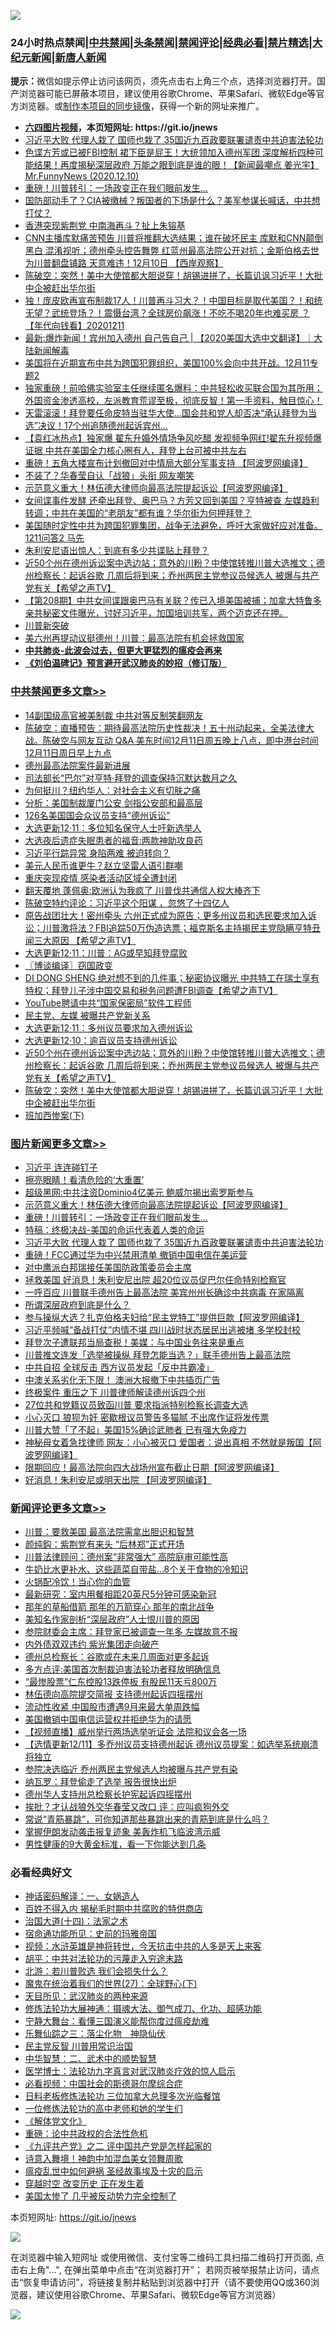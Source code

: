 ![](https://raw.githubusercontent.com/fqnews/bnews/master/64photo/fqnews-qr.jpg)

<div id="tt">
<h3>24小时热点禁闻|<a href="#%E4%B8%AD%E5%85%B1%E7%A6%81%E9%97%BB%E6%9B%B4%E5%A4%9A%E6%96%87%E7%AB%A0">中共禁闻</a>|<a href="#%E5%9B%BE%E7%89%87%E6%96%B0%E9%97%BB%E6%9B%B4%E5%A4%9A%E6%96%87%E7%AB%A0">头条禁闻</a>|<a href="#%E6%96%B0%E9%97%BB%E8%AF%84%E8%AE%BA%E6%9B%B4%E5%A4%9A%E6%96%87%E7%AB%A0">禁闻评论|<a href="#%E5%BF%85%E7%9C%8B%E7%BB%8F%E5%85%B8%E5%A5%BD%E6%96%87">经典必看|<a href="/video.md#%E7%A6%81%E7%89%87%E7%B2%BE%E9%80%89">禁片精选</a>|<a href="https://github.com/fqnews/djy/blob/master/gb/nf1351518.md#1">大纪元新闻</a>|<a href="https://github.com/fqnews/ntdtv/blob/master/gb/prog204.md#1">新唐人新闻</a></h3>
<div><b>提示：</b>微信如提示停止访问该网页，须先点击右上角三个点，选择浏览器打开。国产浏览器可能已屏蔽本项目，建议使用谷歌Chrome、苹果Safari、微软Edge等官方浏览器。或<a href="https://github.com/fqnews/bnews/blob/master/%E5%88%B6%E4%BD%9Cgit%E7%A6%81%E9%97%BB%E9%95%9C%E5%83%8F.md">制作本项目的同步镜像</a>，获得一个新的网址来推广。</div>
<ul>
<li><b><a href="http://d1.bdrive.tk/64.mp4" target="_blank">六四图片视频</a>，本页短网址: https://git.io/jnews</b></li>
<li><a href="/topimagenews/20201211/1445632.md">习近平大败 代理人栽了 国师也栽了 35国近九百政要联署谴责中共迫害法轮功</a></li>
<li><a href="/cbnews/20201211/1445652.md">色谍方芳或已被FBI控制 裙下臣是屁王！大统领加入德州军团 深度解析四种可能结果！再度揭秘深层政府 万能之眼到底是谁的眼！【新闻最嘲点 姜光宇】Mr.FunnyNews (2020.12.10)‬</a></li>
<li><a href="/topimagenews/20201211/1445730.md">重磅！川普转引：一场政变正在我们眼前发生...</a></li>
<li><a href="/cbnews/20201211/1445787.md">国防部动手了？CIA被缴械？叛国者的下场是什么？美军参谋长喊话，中共想打仗？</a></li>
<li><a href="/cnnews/20201211/1445865.md">香港突现紫荆党 中南海再斗？扯上朱镕基</a></li>
<li><a href="/bannedvideo/20201211/1445826.md">CNN主播库默痛苦预告 川普将推翻大选结果；谁在破坏民主 库默和CNN颠倒黑白 混淆视听；德州牵头控告舞弊 红蓝州最高法院公开对抗；金斯伯格去世 为川普翻盘铺路 天意难违！12月10日 【西岸观察】</a></li>
<li><a href="/cbnews/20201211/1445936.md">陈破空：突然！美中大使馆都大胆说穿！胡锡进拼了，长篇讥讽习近平！大批中企被赶出华尔街</a></li>
<li><a href="/taiwannews/20201211/1445949.md">独！庞皮欧再宣布制裁17人！川普再斗习大？！中国目标是取代美国？！和统无望？武统登场？！震慑台湾？全球房价飙涨！不吃不喝20年也难买房 ？【年代向钱看】20201211</a></li>
<li><a href="/bannedvideo/20201211/1445784.md">最新:爆炸新闻！宾州加入德州 自己告自己 | 【2020美国大选中文翻译】｜大陆新闻解毒</a></li>
<li><a href="/bannedvideo/20201211/1445732.md">美国将在近期宣布中共为跨国犯罪组织，美国100%会向中共开战。12月11专题2</a></li>
<li><a href="/bannedvideo/20201212/1446032.md">独家重磅！前哈佛实验室主任继续匿名爆料：中共轻松收买联合国为其所用；外国资金渗透高校，左派教育荒谬至极，彻底反智！第一手资料，触目惊心！</a></li>
<li><a href="/worldnews/usa/20201211/1445501.md">天雷滚滚！拜登要任命皮特当驻华大使…国会共和党人却否决“承认拜登为当选”决议！17个州追随德州起诉宾州…</a></li>
<li><a href="/bannedvideo/20201211/1445893.md">【袁红冰热点】独家爆 翟东升婚外情场争风吃醋 发视频争网红!翟东升视频爆证据 中共在美国全力核心圈有人，拜登上台可被中共左右</a></li>
<li><a href="/cnnews/20201211/1445842.md">重磅！五角大楼宣布计划撤回对中情局大部分军事支持 【阿波罗网编译】</a></li>
<li><a href="/cbnews/20201211/1445713.md">不装了？华春莹自认「战狼」头衔 网友嘲笑</a></li>
<li><a href="/topimagenews/20201211/1445830.md">示范意义重大！林伍德大律师向最高法院提起诉讼【阿波罗网编译】</a></li>
<li><a href="/bannedvideo/20201211/1445910.md">女间谍事件发酵 还牵出拜登、奥巴马？方芳又回到美国？亨特被查 左媒趋利转调；中共在美国的“老朋友”都有谁？华尔街为何押拜登？</a></li>
<li><a href="/bannedvideo/20201211/1445635.md">美国随时定性中共为跨国犯罪集团，战争无法避免，呼吁大家做好应对准备。1211问答2 马先</a></li>
<li><a href="/cbnews/20201211/1445873.md">朱利安尼语出惊人：到底有多少共谍贴上拜登？</a></li>
<li><a href="/cbnews/20201211/1445939.md">近50个州在德州诉讼案中选边站；意外的川粉？中使馆转推川普大选推文；德州检察长：起诉谷歌 几周后将到来；乔州两民主党参议员候选人 被爆与共产党有关【希望之声TV】</a></li>
<li><a href="/cbnews/20201211/1445804.md">【第208期】中共女间谍跟奥巴马有关联？传已入境美国被捕；加拿大特鲁多亲共秘密文件曝光，讨好习近平，加国培训共军，两个迈克还在押。</a></li>
<li><a href="/cnnews/20201211/1445913.md">川普新突破</a></li>
<li><a href="/taiwannews/20201211/1445867.md">美六州再提动议挺德州！川普：最高法院有机会拯救国家</a></li>
<li><b><a href="/comments/20200211/1275071.md" target="_blank">中共肺炎-此波会过去，但更大更猛烈的瘟疫会再来</a></b></li>
<li><b><a href="/comments/20200207/1272816.md" target="_blank">《刘伯温碑记》预言避开武汉肺炎的妙招（修订版）</a></b></li>
</ul>
</div>

<div class="catlist">
<h3><a href="/cbnews/" target="_blank">中共禁闻</a><span><a href="/cbnews/" target="_blank" rel="nofollow">更多文章>></a></span></h3>
<ul>
<li><a href="/cbnews/20201212/1446145.md" target="_blank">14副国级高官被美制裁 中共对等反制笑翻网友</a></li>
<li><a href="/cbnews/20201212/1446122.md" target="_blank">陈破空：直播预告：期待最高法院历史性裁决！五十州动起来，全美法律大战。陈破空与网友互动 Q&amp;A 美东时间12月11日周五晚上八点，即中港台时间12月11日周日早上九点</a></li>
<li><a href="/cbnews/20201212/1446121.md" target="_blank">德州最高法院案件最新进展</a></li>
<li><a href="/cbnews/20201212/1446120.md" target="_blank">司法部长“巴尔”对亨特·拜登的调查保持沉默达数月之久</a></li>
<li><a href="/cbnews/20201212/1446115.md" target="_blank">为何挺川？纽约华人：对社会主义有切肤之痛</a></li>
<li><a href="/cbnews/20201212/1446114.md" target="_blank">分析：美国制裁厦门公安 剑指公安部和最高层</a></li>
<li><a href="/cbnews/20201212/1446113.md" target="_blank">126名美国国会众议员支持“德州诉讼”</a></li>
<li><a href="/cbnews/20201212/1446112.md" target="_blank">大选更新12·11：多位知名保守人士吁新选举人</a></li>
<li><a href="/cbnews/20201212/1446108.md" target="_blank">大选夜后遗症失眠患者的福音:两款神助攻良药</a></li>
<li><a href="/cbnews/20201212/1446100.md" target="_blank">习近平行踪异常 身陷两难 被迫转向？</a></li>
<li><a href="/cbnews/20201212/1446099.md" target="_blank">美元人民币谁更牛？赵立坚雷人语引群嘲</a></li>
<li><a href="/cbnews/20201212/1446098.md" target="_blank">重庆突现疫情 感染者活动区域全遭封闭</a></li>
<li><a href="/cbnews/20201212/1446085.md" target="_blank">翻天覆地 蓬佩奥:欧洲认为我疯了 川普伐共通信人权大棒齐下</a></li>
<li><a href="/cbnews/20201212/1446083.md" target="_blank">陈破空特约评论：习近平这个阳谋 ，忽悠了十四亿人</a></li>
<li><a href="/cbnews/20201212/1446054.md" target="_blank">原告战团壮大！密州牵头 六州正式成为原告；更多州议员和选民要求加入诉讼；川普激将法？FBI追踪50万伪造选票；福克斯名主持揭民主党隐瞒亨特丑闻三大原因 【希望之声TV】</a></li>
<li><a href="/cbnews/20201212/1446053.md" target="_blank">大选更新12·11：川普：AG或早知拜登腐败</a></li>
<li><a href="/cbnews/20201212/1446034.md" target="_blank">〖博谈编译〗窃国政变</a></li>
<li><a href="/cbnews/20201211/1446014.md" target="_blank">DI DONG SHENG 绝对想不到的几件事；秘密协议曝光 中共特工在瑞士享有特权；拜登儿子涉中国交易和税务问题遭FBI调查【希望之声TV】</a></li>
<li><a href="/cbnews/20201211/1445997.md" target="_blank">YouTube聘请中共“国家保密局”软件工程师</a></li>
<li><a href="/cbnews/20201211/1445979.md" target="_blank">民主党、左媒 被曝共产党新关系</a></li>
<li><a href="/cbnews/20201211/1445956.md" target="_blank">大选更新12·11：多州议员要求加入德州诉讼</a></li>
<li><a href="/cbnews/20201211/1445955.md" target="_blank">大选更新12·10：逾百议员支持德州诉讼</a></li>
<li><a href="/cbnews/20201211/1445939.md" target="_blank">近50个州在德州诉讼案中选边站；意外的川粉？中使馆转推川普大选推文；德州检察长：起诉谷歌 几周后将到来；乔州两民主党参议员候选人 被爆与共产党有关【希望之声TV】</a></li>
<li><a href="/cbnews/20201211/1445936.md" target="_blank">陈破空：突然！美中大使馆都大胆说穿！胡锡进拼了，长篇讥讽习近平！大批中企被赶出华尔街</a></li>
<li><a href="/cbnews/20201211/1445878.md" target="_blank">班加西惨案(下)</a></li>

</ul>
</div>
<div class="catlist">
<h3><a href="/topimagenews/" target="_blank">图片新闻</a><span><a href="/topimagenews/" target="_blank" rel="nofollow">更多文章>></a></span></h3>
<ul>
<li><a href="/topimagenews/20201212/1446093.md" target="_blank">习近平 连连碰钉子</a></li>
<li><a href="/topimagenews/20201212/1446067.md" target="_blank">擦亮眼睛！看清危险的‘大重置’</a></li>
<li><a href="/topimagenews/20201212/1446060.md" target="_blank">超级黑网:中共注资Dominio4亿美元 鲍威尔揭出索罗斯参与</a></li>
<li><a href="/topimagenews/20201211/1445830.md" target="_blank">示范意义重大！林伍德大律师向最高法院提起诉讼【阿波罗网编译】</a></li>
<li><a href="/topimagenews/20201211/1445730.md" target="_blank">重磅！川普转引：一场政变正在我们眼前发生&#8230;</a></li>
<li><a href="/comments/20201211/1445650.md" target="_blank">特稿：终极决战-美国的命运代表着人类的命运</a></li>
<li><a href="/topimagenews/20201211/1445632.md" target="_blank">习近平大败 代理人栽了 国师也栽了 35国近九百政要联署谴责中共迫害法轮功</a></li>
<li><a href="/topimagenews/20201211/1445607.md" target="_blank">重磅！FCC通过华为中兴禁用清单 撤销中国电信在美运营</a></li>
<li><a href="/topimagenews/20201211/1445525.md" target="_blank">对中鹰派白邦瑞接任美国防政策委员会主席</a></li>
<li><a href="/topimagenews/20201210/1445461.md" target="_blank">拯救美国 好消息！朱利安尼出院 超20位议员促巴尔任命特别检察官</a></li>
<li><a href="/topimagenews/20201210/1445358.md" target="_blank">一呼百应 川普联手德州告上最高法院 美宾州州长确诊中共病毒 在家隔离</a></li>
<li><a href="/topimagenews/20201210/1445210.md" target="_blank">所谓深层政府到底是什么？</a></li>
<li><a href="/topimagenews/20201210/1445168.md" target="_blank">参与操纵大选？扎克伯格夫妇给“民主党特工”提供巨款【阿波罗网编译】</a></li>
<li><a href="/topimagenews/20201210/1445098.md" target="_blank">习近平频喊“备战打仗”内情不堪 四川战时状态居民出逃被堵 多学校封校</a></li>
<li><a href="/topimagenews/20201210/1445083.md" target="_blank">拜登次子遭联邦当局查税！美媒：与中国业务往来是重点</a></li>
<li><a href="/topimagenews/20201210/1445054.md" target="_blank">川普推文连发「选举被操纵 拜登怎能当选？」联手德州告上最高法院</a></li>
<li><a href="/topimagenews/20201210/1445053.md" target="_blank">中共自招 全球反击 西方议员发起「反中共霸凌」</a></li>
<li><a href="/topimagenews/20201210/1444980.md" target="_blank">中澳关系劣化无下限！ 澳洲大报撤下中共插页广告</a></li>
<li><a href="/topimagenews/20201210/1444979.md" target="_blank">终极案件 重压之下 川普律师解读德州诉四个州</a></li>
<li><a href="/topimagenews/20201210/1444978.md" target="_blank">27位共和党籍议员致函川普 要求指派特别检察长调查大选</a></li>
<li><a href="/topimagenews/20201210/1444959.md" target="_blank">小心灭口 狼狈为奸 密歇根议员警告多猫腻 不出席作证将发传票</a></li>
<li><a href="/topimagenews/20201210/1444958.md" target="_blank">川普大赞「了不起」美国15%确诊武肺者 已有强大免疫力</a></li>
<li><a href="/topimagenews/20201209/1444602.md" target="_blank">神秘母女着急找律师 网友：小心被灭口 爱国者：说出真相 不然就是叛国【阿波罗网编译】</a></li>
<li><a href="/topimagenews/20201209/1444582.md" target="_blank">限期回应！最高法院向四大战场州宣布截止日期【阿波罗网编译】</a></li>
<li><a href="/topimagenews/20201209/1444542.md" target="_blank">好消息！朱利安尼或明天出院 【阿波罗网编译】</a></li>

</ul>
</div>
<div class="catlist">
<h3><a href="/comments/" target="_blank">新闻评论</a><span><a href="/comments/" target="_blank" rel="nofollow">更多文章>></a></span></h3>
<ul>
<li><a href="/comments/20201212/1446161.md" target="_blank">川普：要救美国 最高法院需拿出胆识和智慧</a></li>
<li><a href="/comments/20201212/1446149.md" target="_blank">颜纯鈎：紫荆党有来头 “后林郑”正式开场</a></li>
<li><a href="/comments/20201212/1446131.md" target="_blank">川普法律顾问：德州案“非常强大” 高院庭审可能性高</a></li>
<li><a href="/comments/20201212/1446130.md" target="_blank">牛奶比水更补水、这些蔬菜自带盐…8个关于食物的冷知识</a></li>
<li><a href="/comments/20201212/1446129.md" target="_blank">火锅配冷饮！当心你的血管</a></li>
<li><a href="/comments/20201212/1446128.md" target="_blank">最新研究：室内用餐相距20英尺5分钟可感染新冠</a></li>
<li><a href="/comments/20201212/1446126.md" target="_blank">那年的草船借箭 那年的万箭穿心 那年的南北战争</a></li>
<li><a href="/comments/20201212/1446111.md" target="_blank">美知名作家剖析“深层政府”人士恨川普的原因</a></li>
<li><a href="/comments/20201212/1446096.md" target="_blank">参院财委会主席：拜登家已被调查一年多 左媒故意不报</a></li>
<li><a href="/comments/20201212/1446095.md" target="_blank">内外债双双违约 紫光集团走向破产</a></li>
<li><a href="/comments/20201212/1446088.md" target="_blank">德州总检察长：谷歌或在未来几周面对更多起诉</a></li>
<li><a href="/comments/20201212/1446087.md" target="_blank">多方点评:美国首次制裁迫害法轮功者释放明确信息</a></li>
<li><a href="/comments/20201212/1446082.md" target="_blank">“最惨股票”仁东控股13跌停板 有股民11天亏800万</a></li>
<li><a href="/comments/20201212/1446051.md" target="_blank">林伍德向高院提交简报 支持德州起诉四摇摆州</a></li>
<li><a href="/comments/20201212/1446050.md" target="_blank">流动性收紧 中国股市遭遇9月来最大单周跌幅</a></li>
<li><a href="/comments/20201212/1446022.md" target="_blank">美国撤销中国电信运营权并拒绝华为的请愿</a></li>
<li><a href="/comments/20201212/1446021.md" target="_blank">【视频直播】威州举行两场选举听证会 法院和议会各一场</a></li>
<li><a href="/comments/20201212/1446020.md" target="_blank">【选情更新12/11】多乔州议员支持德州起诉 德州议员提案：如选举系统崩溃将独立</a></li>
<li><a href="/comments/20201211/1445995.md" target="_blank">参院决选临近 乔州两民主党候选人均被曝与共产党有染</a></li>
<li><a href="/comments/20201211/1445984.md" target="_blank">纳瓦罗：拜登偷走了选举 报告很快出炉</a></li>
<li><a href="/comments/20201211/1445983.md" target="_blank">德州华人支持州总检察长护宪起诉四摇摆州</a></li>
<li><a href="/comments/20201211/1445942.md" target="_blank">挨批？才认战狼外交华春莹又改口 评：应叫疯狗外交</a></li>
<li><a href="/comments/20201211/1445914.md" target="_blank">常说“青筋暴跳”，可你知道那些暴跳出来的青筋到底是什么吗？</a></li>
<li><a href="/comments/20201211/1445846.md" target="_blank">掌握伊朗发动袭击报复迹象 美轰炸机飞临波湾示威</a></li>
<li><a href="/comments/20201211/1445845.md" target="_blank">男性健康的9大黄金标准，看一下你能达到几条</a></li>

</ul>
</div>

<div class="catlist">
<h3>必看经典好文</h3>
<ul>
<li><a href="/comments/20200609/1342224.md" target="_blank">神话密码解译：一、女娲造人</a></li>
<li><a href="/lifebaike/20200711/1358994.md" target="_blank">百姓不得入内 揭秘毛时期中共腐败的特供商店</a></li>
<li><a href="/cbnews/20180320/916962.md" target="_blank">治国大道(十四)：法家之术</a></li>
<li><a href="/cbnews/20180711/970353.md" target="_blank">宿命通功能所见：史前的玛雅帝国</a></li>
<li><a href="/comments/20200623/1273653.md" target="_blank">视频：水浒英雄是神将转世，今天抗击中共的人多是天上来客</a></li>
<li><a href="/cbnews/20200720/1363328.md" target="_blank">胡平：中共对法轮功的污蔑走入穷途末路</a></li>
<li><a href="/comments/20201112/1430018.md" target="_blank">北游：若川普败选 我们会损失什么？</a></li>
<li><a href="/comments/20181224/1052333.md" target="_blank">魔鬼在统治着我们的世界(27)：全球野心(下)</a></li>
<li><a href="/comments/20200816/1381123.md" target="_blank">天目所见：武汉肺炎的两种来源</a></li>
<li><a href="/comments/20191203/1234383.md" target="_blank">修炼法轮功大展神通：摄魂大法、御气成刀、化功、超感功能</a></li>
<li><a href="/comments/20200527/1273654.md" target="_blank">宁静大舞台：看懂三国演义能帮你度过瘟疫劫难</a></li>
<li><a href="/tculture/20190101/1056889.md" target="_blank">乐舞仙踪之三：落尘化物　神隐仙伏</a></li>
<li><a href="/comments/20200621/1348236.md" target="_blank">民主党反智 川普用常识治国</a></li>
<li><a href="/comments/20200605/783249.md" target="_blank">中华智慧：二、武术中的顺势智慧</a></li>
<li><a href="/comments/20200820/1382989.md" target="_blank">医学博士：法轮功九字真言对武汉肺炎疗效的惊人启示</a></li>
<li><a href="/comments/20200806/1375443.md" target="_blank">必看视频：中国社会的斯德哥尔摩综合症</a></li>
<li><a href="/comments/20200531/1337359.md" target="_blank">日料老板修炼法轮功 三位加拿大总理多次光临餐馆</a></li>
<li><a href="/cbnews/20200702/1354550.md" target="_blank">一位修炼法轮功的高中老师和她的学生们</a></li>
<li><a href="/bookwiki/20130610/138400.md" target="_blank">《解体党文化》</a></li>
<li><a href="/comments/20200705/783271.md" target="_blank">重磅：论中共政权的合法性危机</a></li>
<li><a href="/bookonline/20131116/201055.md" target="_blank">《九评共产党》之二 评中国共产党是怎样起家的</a></li>
<li><a href="/topimagenews/20170208/656009.md" target="_blank">诗意入舞境！神韵中加混血美女领舞周歌</a></li>
<li><a href="/comments/20200618/1346823.md" target="_blank">瘟疫乱世中如何避祸 圣经故事埃及十灾的启示</a></li>
<li><a href="/comments/20200626/1259925.md" target="_blank">穿越时空 改变历史 正在发生着</a></li>
<li><a href="/comments/20200624/1349702.md" target="_blank">美国太惨了 几乎被反动势力完全控制了</a></li>

</ul>
</div>

本页短网址: https://git.io/jnews

![](https://raw.githubusercontent.com/fqnews/bnews/master/64photo/fqnews-qr.jpg)

在浏览器中输入短网址 或使用微信、支付宝等二维码工具扫描二维码打开页面, 点击右上角"...", 在弹出菜单中点击“在浏览器打开”； 若网页被举报禁止访问，请点击“恢复申请访问”，将链接复制并粘贴到浏览器中打开（请不要使用QQ或360浏览器，建议使用谷歌Chrome、苹果Safari、微软Edge等官方浏览器）

![](https://raw.githubusercontent.com/fqnews/bnews/master/64photo/wx.jpg)